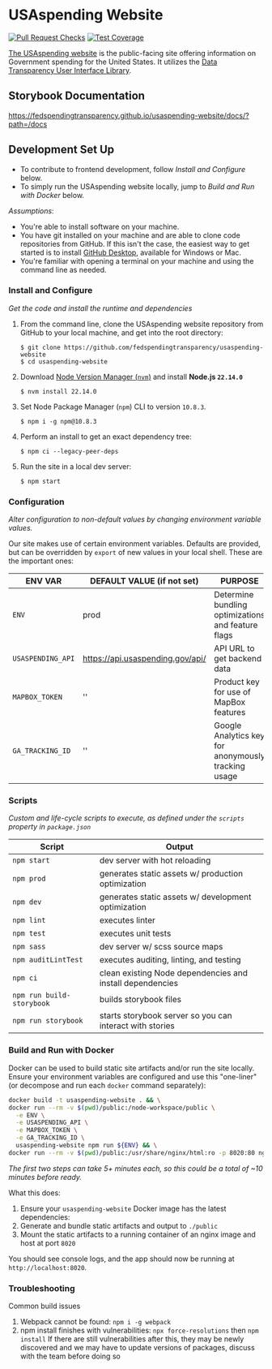 # USAspending Website

[![Pull Request Checks](https://github.com/fedspendingtransparency/usaspending-website/actions/workflows/pull-request-checks.yaml/badge.svg?branch=staging)](https://github.com/fedspendingtransparency/usaspending-website/actions/workflows/pull-request-checks.yaml)
[![Test Coverage](https://codeclimate.com/github/fedspendingtransparency/usaspending-website/badges/coverage.svg)](https://codeclimate.com/github/fedspendingtransparency/usaspending-website/coverage)

[The USAspending website](https://www.usaspending.gov/) is the public-facing site offering information on Government spending for the United States. It utilizes the [Data Transparency User Interface Library](https://github.com/fedspendingtransparency/data-transparency-ui).

## Storybook Documentation 
https://fedspendingtransparency.github.io/usaspending-website/docs/?path=/docs

## Development Set Up
- To contribute to frontend development, follow _Install and Configure_ below. 
- To simply run the USAspending website locally, jump to _Build and Run with Docker_ below.

_Assumptions_:

* You're able to install software on your machine.
* You have git installed on your machine and are able to clone code repositories from GitHub. If this isn't the case, the easiest way to get started is to install [GitHub Desktop](https://desktop.github.com/ "GitHub desktop"), available for Windows or Mac.
* You're familiar with opening a terminal on your machine and using the command line as needed.

### Install and Configure
_Get the code and install the runtime and dependencies_

1. From the command line, clone the USAspending website repository from GitHub to your local machine, and get into the root directory:
    ```shell
    $ git clone https://github.com/fedspendingtransparency/usaspending-website
    $ cd usaspending-website
    ```
1. Download [Node Version Manager (`nvm`)](https://github.com/nvm-sh/nvm) and install **Node.js `22.14.0`**
    ```shell
    $ nvm install 22.14.0
    ```
1. Set Node Package Manager (`npm`) CLI to version `10.8.3`.
    ```shell
    $ npm i -g npm@10.8.3
    ```
1. Perform an install to get an exact dependency tree:
    ```shell
    $ npm ci --legacy-peer-deps
    ```
1. Run the site in a local dev server:
    ```shell
    $ npm start
    ```

### Configuration
_Alter configuration to non-default values by changing environment variable values._

Our site makes use of certain environment variables. Defaults are provided, but can be overridden by `export` of new values in your local shell. These are the important ones:

| ENV VAR           | DEFAULT VALUE (if not set)       | PURPOSE 
|-------------------|----------------------------------|-----------------------------------------------------|
| `ENV`             | prod                             | Determine bundling optimizations and feature flags  | 
| `USASPENDING_API` | https://api.usaspending.gov/api/ | API URL to get backend data                         |
| `MAPBOX_TOKEN`    | ''                               | Product key for use of MapBox features              |
| `GA_TRACKING_ID`  | ''                               | Google Analytics key for anonymously tracking usage |

### Scripts
_Custom and life-cycle scripts to execute, as defined under the `scripts` property in `package.json`_

| Script       | Output                                                      |
|--------------|-------------------------------------------------------------|
| `npm start`  | dev server with hot reloading                               |
| `npm prod`   | generates static assets w/ production optimization          |
| `npm dev`    | generates static assets w/ development optimization         |
| `npm lint`   | executes linter                                             |
| `npm test`   | executes unit tests                                         |
| `npm sass`   | dev server w/ scss source maps                              |
| `npm auditLintTest` | executes auditing, linting, and testing                            |
| `npm ci`     | clean existing Node dependencies and install dependencies   |
| `npm run build-storybook`     | builds storybook files                         |
| `npm run storybook`     | starts storybook server so you can interact with stories   |

### Build and Run with Docker
Docker can be used to build static site artifacts and/or run the site locally. Ensure your environment variables are configured and use this "one-liner" (or decompose and run each `docker` command separately):

```bash
docker build -t usaspending-website . && \
docker run --rm -v $(pwd)/public:/node-workspace/public \
  -e ENV \
  -e USASPENDING_API \
  -e MAPBOX_TOKEN \
  -e GA_TRACKING_ID \
  usaspending-website npm run ${ENV} && \
docker run --rm -v $(pwd)/public:/usr/share/nginx/html:ro -p 8020:80 nginx:1.18
```

_The first two steps can take 5+ minutes each, so this could be a total of ~10 minutes before ready._

What this does:
1. Ensure your `usaspending-website` Docker image has the latest dependencies:
1. Generate and bundle static artifacts and output to `./public`
1. Mount the static artifacts to a running container of an nginx image and host at port `8020`


You should see console logs, and the app should now be running at `http://localhost:8020`.

### Troubleshooting
Common build issues
1. Webpack cannot be found:
    `npm i -g webpack`
1. npm install finishes with vulnerabilities:
    `npx force-resolutions` then `npm install`
   If there are still vulnerabilities after this, they may be newly discovered and we may have to update versions of packages, discuss with the team before doing so

